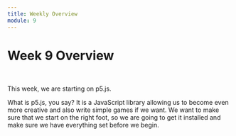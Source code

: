 ```yaml
---
title: Weekly Overview
module: 9
---
```


# Week 9 Overview <br />


<br />


This week, we are starting on p5.js.

What is p5.js, you say?  It is a JavaScript library allowing us to become even more creative and also write simple games if we want.  We want to make sure that we start on the right foot, so we are going to get it installed and make sure we have everything set before we begin.
